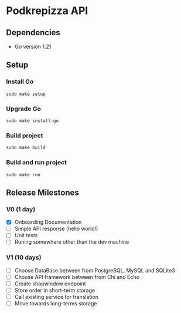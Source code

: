 # Podkrepizza API

## Dependencies

- Go version 1.21

## Setup

### Install Go

`sudo make setup`

### Upgrade Go

`sudo make install-go`

### Build project

`sudo make build`

### Build and run project

`sudo make run`

## Release Milestones

### V0 (1 day)

- [x] Onboarding Documentation
- [ ] Simple API response (hello world!)
- [ ] Unit tests
- [ ] Runing somewhere other than the dev machine

### V1 (10 days)

- [ ] Choose DataBase between from PostgreSQL, MySQL and SQLite3
- [ ] Choose API framework between from Chi and Echo
- [ ] Create shopwindow endpoint
- [ ] Store order in short-term storage
- [ ] Call existing service for translation
- [ ] Move towards long-terms storage
